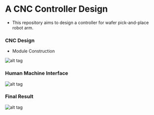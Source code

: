 # A CNC Controller Design #

- This repository aims to design a controller for wafer pick-and-place robot arm.

### CNC Design ###

- Module Construction

![alt tag](https://github.com/AndersonChang/CNC_Controller/blob/master/images/3.JPG)

### Human Machine Interface ###

![alt tag](https://github.com/AndersonChang/CNC_Controller/blob/master/images/1.JPG)

### Final Result ###
![alt tag](https://github.com/AndersonChang/CNC_Controller/blob/master/images/2.JPG)